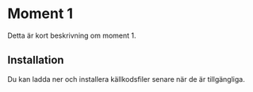 # Moment 1 
Detta är kort beskrivning om moment 1.
## Installation
Du kan ladda ner och installera källkodsfiler senare när de är tillgängliga. 
